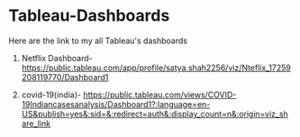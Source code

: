 # Tableau-Dashboards

Here are the link to my all Tableau's dashboards

1) Netflix Dashboard- https://public.tableau.com/app/profile/satya.shah2256/viz/Nteflix_17259208119770/Dashboard1
   
2) covid-19(india)- https://public.tableau.com/views/COVID-19Indiancasesanalysis/Dashboard1?:language=en-US&publish=yes&:sid=&:redirect=auth&:display_count=n&:origin=viz_share_link
   
